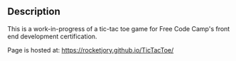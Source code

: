 ## Description
This is a work-in-progress of a tic-tac toe game for Free Code Camp's front end development certification.

Page is hosted at: https://rocketjory.github.io/TicTacToe/
